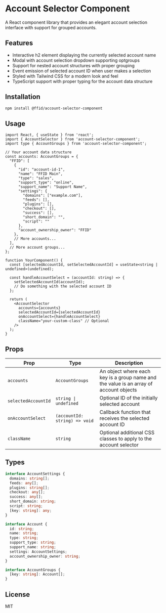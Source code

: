 # Account Selector Component

A React component library that provides an elegant account selection interface with support for grouped accounts.

## Features

- Interactive h2 element displaying the currently selected account name
- Modal with account selection dropdown supporting optgroups
- Support for nested account structures with proper grouping
- Event emission of selected account ID when user makes a selection
- Styled with Tailwind CSS for a modern look and feel
- TypeScript support with proper typing for the account data structure

## Installation

```bash
npm install @ffid/account-selector-component
```

## Usage

```tsx
import React, { useState } from 'react';
import { AccountSelector } from 'account-selector-component';
import type { AccountGroups } from 'account-selector-component';

// Your account data structure
const accounts: AccountGroups = {
  "FFID": [
    {
      "id": "account-id-1",
      "name": "FFID Main",
      "type": "sales",
      "support_type": "online",
      "support_name": "Support Name",
      "settings": {
        "domains": ["example.com"],
        "feeds": [],
        "plugins": [],
        "checkout": [],
        "success": [],
        "short_domain": "",
        "script": ""
      },
      "account_ownership_owner": "FFID"
    },
    // More accounts...
  ],
  // More account groups...
};

function YourComponent() {
  const [selectedAccountId, setSelectedAccountId] = useState<string | undefined>(undefined);

  const handleAccountSelect = (accountId: string) => {
    setSelectedAccountId(accountId);
    // Do something with the selected account ID
  };

  return (
    <AccountSelector 
      accounts={accounts}
      selectedAccountId={selectedAccountId}
      onAccountSelect={handleAccountSelect}
      className="your-custom-class" // Optional
    />
  );
}
```

## Props

| Prop | Type | Description |
|------|------|-------------|
| `accounts` | `AccountGroups` | An object where each key is a group name and the value is an array of account objects |
| `selectedAccountId` | `string \| undefined` | Optional ID of the initially selected account |
| `onAccountSelect` | `(accountId: string) => void` | Callback function that receives the selected account ID |
| `className` | `string` | Optional additional CSS classes to apply to the account selector |

## Types

```typescript
interface AccountSettings {
  domains: string[];
  feeds: any[];
  plugins: string[];
  checkout: any[];
  success: any[];
  short_domain: string;
  script: string;
  [key: string]: any;
}

interface Account {
  id: string;
  name: string;
  type: string;
  support_type: string;
  support_name: string;
  settings: AccountSettings;
  account_ownership_owner: string;
}

interface AccountGroups {
  [key: string]: Account[];
}
```

## License

MIT